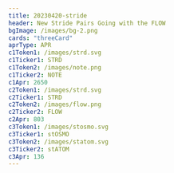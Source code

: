 ```yaml
---
title: 20230420-stride
header: New Stride Pairs Going with the FLOW
bgImage: /images/bg-2.png
cards: "threeCard"
aprType: APR
c1Token1: /images/strd.svg
c1Ticker1: STRD
c1Token2: /images/note.png
c1Ticker2: NOTE
c1Apr: 2650
c2Token1: /images/strd.svg
c2Ticker1: STRD
c2Token2: /images/flow.png
c2Ticker2: FLOW
c2Apr: 803
c3Token1: /images/stosmo.svg
c3Ticker1: stOSMO
c3Token2: /images/statom.svg
c3Ticker2: stATOM
c3Apr: 136
---
```


#
